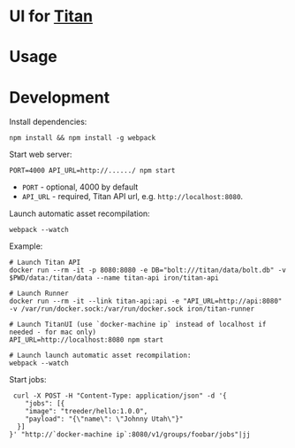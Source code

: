 # UI for [Titan](https://github.com/iron-io/titan)

# Usage






# Development

Install dependencies:
```
npm install && npm install -g webpack
```


Start web server:
```
PORT=4000 API_URL=http://....../ npm start
```
* `PORT` - optional, 4000 by default
* `API_URL` - required, Titan API url, e.g. `http://localhost:8080`.


Launch automatic asset recompilation:
```
webpack --watch
```

Example:
```
# Launch Titan API
docker run --rm -it -p 8080:8080 -e DB="bolt:///titan/data/bolt.db" -v $PWD/data:/titan/data --name titan-api iron/titan-api

# Launch Runner
docker run --rm -it --link titan-api:api -e "API_URL=http://api:8080" -v /var/run/docker.sock:/var/run/docker.sock iron/titan-runner

# Launch TitanUI (use `docker-machine ip` instead of localhost if needed - for mac only)
API_URL=http://localhost:8080 npm start

# Launch launch automatic asset recompilation:
webpack --watch
```

Start jobs:
```
 curl -X POST -H "Content-Type: application/json" -d '{
    "jobs": [{
    "image": "treeder/hello:1.0.0",
    "payload": "{\"name\": \"Johnny Utah\"}"
  }]
}' "http://`docker-machine ip`:8080/v1/groups/foobar/jobs"|jj
```

